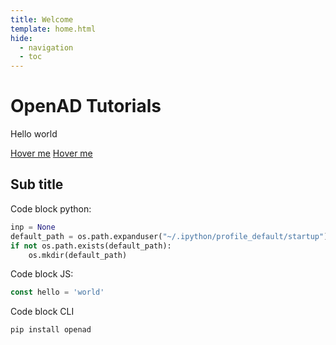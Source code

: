 ```yaml
---
title: Welcome
template: home.html
hide:
  - navigation
  - toc
---
```


# OpenAD Tutorials

Hello world

[Hover me](https://example.com "I'm a tooltip!")
[Hover me][example]

[example]: https://example.com "I'm a resuable tooltip!"

## Sub title

Code block python:

```python
inp = None
default_path = os.path.expanduser("~/.ipython/profile_default/startup")****
if not os.path.exists(default_path):
    os.mkdir(default_path)
```

Code block JS:

```javascript
const hello = 'world'
```

Code block CLI

```shell
pip install openad
```

